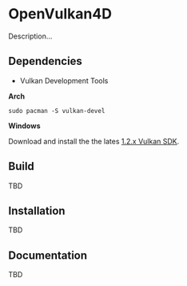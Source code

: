 # OpenVulkan4D

Description...

## Dependencies

* Vulkan Development Tools

**Arch**
    
    sudo pacman -S vulkan-devel
    
**Windows**

Download and install the the lates [1.2.x Vulkan SDK](https://vulkan.lunarg.com/sdk/home).

## Build

TBD

## Installation

TBD

## Documentation

TBD